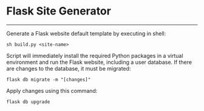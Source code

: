 # Flask Site Generator

---

Generate a Flask website default template by executing in shell:

`sh build.py <site-name>`


Script will immediately install the required Python packages in a virtual environment and run the Flask website, including a user database. If there are changes to the database, it must be migrated:

`flask db migrate -m "[changes]"`


Apply changes using this command:

`flask db upgrade`
